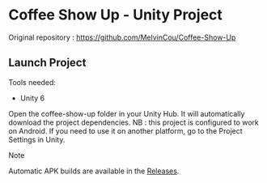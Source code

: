 # Coffee Show Up - Unity Project

Original repository : https://github.com/MelvinCou/Coffee-Show-Up

## Launch Project

Tools needed:

- Unity 6

Open the coffee-show-up folder in your Unity Hub. It will automatically download the project dependencies.
NB : this project is configured to work on Android. If you need to use it on another platform, go to the Project Settings in Unity.

> [!Note]
> Automatic APK builds are available in the [Releases](https://github.com/MelvinCou/Coffee-Show-Up/releases).
